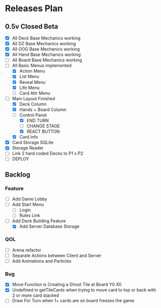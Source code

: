 # Releases Plan

## 0.5v Closed Beta
  - [x] All Deck Base Mechanics working
  - [x] All DZ Base Mechanics working
  - [x] All OOG Base Mechanics working
  - [x] All Hand Base Mechanics working
  - [ ] All Board Base Mechanics working
  - [ ] All Basic Menus implemented
    - [x] Action Menu
    - [x] List Menu
    - [x] Reveal Menu
    - [x] Life Menu
    - [ ] Card Attr Menu
  - [ ] Main Layout Finished
    - [x] Deck Column
    - [x] Hands + Board Column
    - [ ] Control Panel
      - [x] END TURN
      - [ ] CHANGE STAGE
      - [x] REACT BUTTON
    - [x] Card Info
  - [x] Card Storage SQLite
  - [x] Storage Reader
  - [ ] Link 2 hard coded Decks to P1 x P2
  - [ ] DEPLOY

## Backlog

### Feature
- [ ] Add Game Lobby
- [ ] Add Start Menu
  - [ ] Login
  - [ ] Rules Link
- [ ] Add Deck Building Feature
  - [x] Add Server Database Storage

### QOL
- [ ] Arena refactor
- [ ] Separate Actions between Client and Server
- [ ] Add Animations and Particles

### Bug
- [x] Move Function is Creating a Ghost Tile at Board Y0 X0
- [x] Undefined in getTileCards when trying to move card to top or back with 2 or more card stacked
- [ ] Draw For Turn when 1+ cards are on board freezes the game
